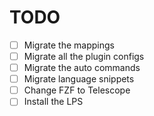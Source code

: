 # TODO

- [ ] Migrate the mappings
- [ ] Migrate all the plugin configs
- [ ] Migrate the auto commands
- [ ] Migrate language snippets
- [ ] Change FZF to Telescope
- [ ] Install the LPS
